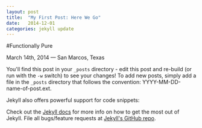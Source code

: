 ```yaml
---
layout: post
title:  "My First Post: Here We Go"
date:   2014-12-01
categories: jekyll update
---
```



#Functionally Pure

<p class="meta">March 14th, 2014 &mdash; San Marcos, Texas</p>

You'll find this post in your `_posts` directory - edit this post and re-build (or run with the `-w` switch) to see your changes!
To add new posts, simply add a file in the `_posts` directory that follows the convention: YYYY-MM-DD-name-of-post.ext.

Jekyll also offers powerful support for code snippets:

Check out the [Jekyll docs][jekyll] for more info on how to get the most out of Jekyll. File all bugs/feature requests at [Jekyll's GitHub repo][jekyll-gh].

[jekyll-gh]: https://github.com/mojombo/jekyll
[jekyll]:    http://jekyllrb.com
